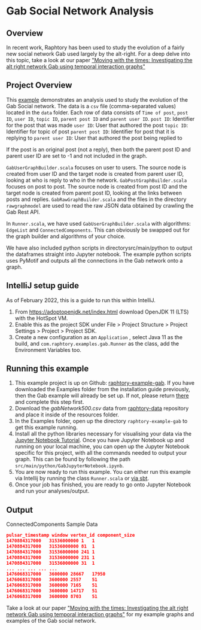 # Gab Social Network Analysis

## Overview

In recent work, Raphtory has been used to study the evolution of a fairly new social network Gab used largely by the alt-right. For a deep delve into this topic, take a look at our paper ["Moving with the times: Investigating the alt right network Gab using temporal interaction graphs"](https://www.researchgate.net/publication/344294385_Moving_with_the_Times_Investigating_the_Alt-Right_Network_Gab_with_Temporal_Interaction_Graphs)

## Project Overview

This [example](https://github.com/Raphtory/Raphtory/tree/development/examples/raphtory-example-gab) demonstrates an analysis used to study the evolution of the Gab Social network. The data is a `csv` file (comma-separated values) located in the `data` folder. Each row of data consists of `Time of post`, `post ID`, `user ID`, `topic ID`, `parent post ID` and `parent user ID`.
`post ID`: Identifier for the post that was made
`user ID`: User that authored the post
`topic ID`: Identifier for topic of post
`parent post ID`: Identifier for post that it is replying to
`parent user ID`: User that authored the post being replied to

If the post is an original post (not a reply), then both the parent post ID and parent user ID are set to -1 and not included in the graph. 

`GabUserGraphBuilder.scala` focuses on user to users. The source node is created from user ID and the target node is created from parent user ID, looking at who is reply to who in the network.
`GabPostGraphBuilder.scala` focuses on post to post. The source node is created from post ID and the target node is created from parent post ID, looking at the links between posts and replies.
`GabRawGraphBuilder.scala` and the files in the directory `rawgraphmodel` are used to read the raw JSON data obtained by crawling the Gab Rest API.

In `Runner.scala`, we have used `GabUserGraphBuilder.scala` with algorithms: `EdgeList` and `ConnectedComponents`. This can obviously be swapped out for the graph builder and algorithms of your choice. 

We have also included python scripts in directorysrc/main/python to output the dataframes straight into Jupyter notebook. The example python scripts uses PyMotif and outputs all the connections in the Gab network onto a graph.

## IntelliJ setup guide

As of February 2022, this is a guide to run this within IntelliJ.

1. From https://adoptopenjdk.net/index.html download OpenJDK 11 (LTS) with the HotSpot VM.
2. Enable this as the project SDK under File > Project Structure > Project Settings > Project > Project SDK.
3. Create a new configuration as an `Application` , select Java 11 as the build, and `com.raphtory.examples.gab.Runner` as the class, add the Environment Variables too.

## Running this example

1. This example project is up on Github: [raphtory-example-gab](https://github.com/Raphtory/Raphtory/tree/development/examples/raphtory-example-gab). If you have downloaded the Examples folder from the installation guide previously, then the Gab example will already be set up. If not, please return [there](https://raphtory.readthedocs.io/en/development/Install/installdependencies.html) and complete this step first.
2. Download the _gabNetwork500.csv_ data from [raphtory-data](https://github.com/Raphtory/Data) repository and place it inside of the resources folder.
3. In the Examples folder, open up the directory `raphtory-example-gab` to get this example running.
4. Install all the python libraries necessary for visualising your data via the [Jupyter Notebook Tutorial](https://raphtory.readthedocs.io/en/development/PythonClient/tutorial.html). Once you have Jupyter Notebook up and running on your local machine, you can open up the Jupyter Notebook specific for this project, with all the commands needed to output your graph. This can be found by following the path `src/main/python/GabJupyterNotebook.ipynb`.
5. You are now ready to run this example. You can either run this example via Intellij by running the class `Runner.scala` or [via sbt](https://raphtory.readthedocs.io/en/development/Install/installdependencies.html#running-raphtory-via-sbt).
6. Once your job has finished, you are ready to go onto Jupyter Notebook and run your analyses/output.

## Output

ConnectedComponents Sample Data
```json
pulsar_timestamp window vertex_id component_size
1470884317000	31536000000	1	1
1470884317000	31536000000	81	1
1470884317000	31536000000	241	1
1470884317000	31536000000	231	1
1470884317000	31536000000	31	1
...	...	...	...	...
1476068317000	3600000	28667	17950
1476068317000	3600000	2557	51
1476068317000	3600000	7165	51
1476068317000	3600000	14717	51
1476068317000	3600000	8703	51
```

Take a look at our paper ["Moving with the times: Investigating the alt right network Gab using temporal interaction graphs"](https://www.researchgate.net/publication/344294385_Moving_with_the_Times_Investigating_the_Alt-Right_Network_Gab_with_Temporal_Interaction_Graphs) for my example graphs and examples of the Gab social network.
